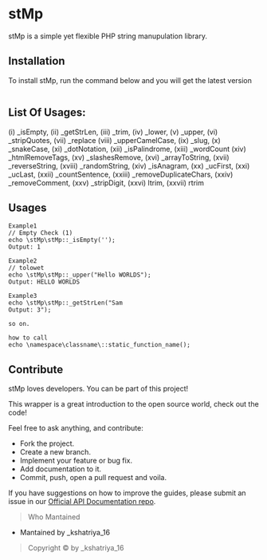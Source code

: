 stMp
===

stMp is a simple yet flexible PHP string manupulation library.

## Installation

To install stMp, run the command below and you will get the latest version
```sh
```

## List Of Usages:
(i) _isEmpty, (ii) _getStrLen, (iii) _trim, (iv) _lower, (v) _upper, (vi) _stripQuotes, (vii) _replace (viii) _upperCamelCase, (ix) _slug, (x) _snakeCase, (xi) _dotNotation, (xii) _isPalindrome, (xiii) _wordCount (xiv) _htmlRemoveTags, (xv) _slashesRemove, (xvi) _arrayToString, (xvii) _reverseString, (xviii) _randomString, (xiv) _isAnagram,  (xx) _ucFirst, (xxi) _ucLast, (xxii) _countSentence, (xxiii) _removeDuplicateChars, (xxiv) _removeComment, (xxv) _stripDigit, (xxvi) ltrim, (xxvii) rtrim

## Usages
```
Example1
// Empty Check (1)
echo \stMp\stMp::_isEmpty('');
Output: 1

Example2
// tolowet
echo \stMp\stMp::_upper("Hello WORLDS");
Output: HELLO WORLDS

Example3
echo \stMp\stMp::_getStrLen("Sam
Output: 3");

so on.

how to call 
echo \namespace\classname\::static_function_name();
```

## Contribute

stMp loves developers. You can be part of this project!

This wrapper is a great introduction to the open source world, check out the code!

Feel free to ask anything, and contribute:

- Fork the project.
- Create a new branch.
- Implement your feature or bug fix.
- Add documentation to it.
- Commit, push, open a pull request and voila.

If you have suggestions on how to improve the guides, please submit an issue in our [Official API Documentation repo](https://github.com/).

> Who Mantained
  
* Mantained by _kshatriya_16

> Copyright &copy; by _kshatriya_16
